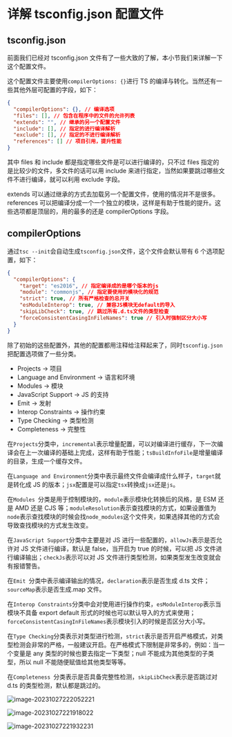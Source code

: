 # 详解 tsconfig.json 配置文件

## tsconfig.json

前面我们已经对 tsconfig.json 文件有了一些大致的了解，本小节我们来详解一下这个配置文件。

这个配置文件主要使用`compilerOptions: {}`进行 TS 的编译与转化。当然还有一些其他外层可配置的字段，如下：

```json
{
  "compilerOptions": {}, // 编译选项
  "files": [], // 包含在程序中的文件的允许列表
  "extends": "", // 继承的另一个配置文件
  "include": [], // 指定的进行编译解析
  "exclude": [], // 指定的不进行编译解析
  "references": [] // 项目引用，提升性能
}
```

其中 files 和 include 都是指定哪些文件是可以进行编译的，只不过 files 指定的是比较少的文件，多文件的话可以用 include 来进行指定，当然如果要跳过哪些文件不进行编译，就可以利用 exclude 字段。

extends 可以通过继承的方式去加载另一个配置文件，使用的情况并不是很多。references 可以把编译分成一个一个独立的模块，这样是有助于性能的提升。这些选项都是顶层的，用的最多的还是 compilerOptions 字段。

## compilerOptions

通过`tsc --init`会自动生成`tsconfig.json`文件，这个文件会默认带有 6 个选项配置，如下：

```json
{
  "compilerOptions": {
    "target": "es2016", // 指定编译成的是哪个版本的js
    "module": "commonjs", // 指定要使用的模块化的规范
    "strict": true, // 所有严格检查的总开关
    "esModuleInterop": true, // 兼容JS模块无default的导入
    "skipLibCheck": true, // 跳过所有.d.ts文件的类型检查
    "forceConsistentCasingInFileNames": true // 引入时强制区分大小写
  }
}
```

除了初始的这些配置外，其他的配置都用注释给注释起来了，同时`tsconfig.json`把配置选项做了一些分类。

- Projects -> 项目
- Language and Environment -> 语言和环境
- Modules -> 模块
- JavaScript Support -> JS 的支持
- Emit -> 发射
- Interop Constraints -> 操作约束
- Type Checking -> 类型检测
- Completeness -> 完整性

在`Projects`分类中，`incremental`表示增量配置，可以对编译进行缓存，下一次编译会在上一次编译的基础上完成，这样有助于性能；`tsBuildInfoFile`是增量编译的目录，生成一个缓存文件。

在`Language and Environment`分类中表示最终文件会编译成什么样子，`target`就是转化成 JS 的版本；`jsx`配置是可以指定`tsx`转换成`jsx`还是`js`。

在`Modules `分类是用于控制模块的，`module`表示模块化转换后的风格，是 ESM 还是 AMD 还是 CJS 等；`moduleResolution`表示查找模块的方式，如果设置值为`node`表示查找模块的时候会找`node_modules`这个文件夹，如果选择其他的方式会导致查找模块的方式发生改变。

在`JavaScript Support`分类中主要是对 JS 进行一些配置的，`allowJs`表示是否允许对 JS 文件进行编译，默认是 false，当开启为 true 的时候，可以把 JS 文件进行编译输出；`checkJs`表示可以对 JS 文件进行类型检测，如果类型发生改变就会有报错警告。

在`Emit `分类中表示编译输出的情况，`declaration`表示是否生成 d.ts 文件；`sourceMap`表示是否生成.map 文件。

在`Interop Constraints`分类中会对使用进行操作约束，`esModuleInterop`表示当模块不具备 export default 形式的时候也可以默认导入的方式来使用；`forceConsistentCasingInFileNames`表示模块引入的时候是否区分大小写。

在`Type Checking`分类表示对类型进行检测，`strict`表示是否开启严格模式，对类型检测会非常的严格，一般建议开启。在严格模式下限制是非常多的，例如：当一个变量是 any 类型的时候也要去指定一下类型；null 不能成为其他类型的子类型，所以 null 不能随便赋值给其他类型等等。

在`Completeness `分类表示是否具备完整性检测，`skipLibCheck`表示是否跳过对 d.ts 的类型检测，默认都是跳过的。

![image-20231027222052221](https://qn.huat.xyz/mac/202310272220247.png)

![image-20231027221918022](https://qn.huat.xyz/mac/202310272219073.png)

![image-20231027221932231](https://qn.huat.xyz/mac/202310272219257.png)
